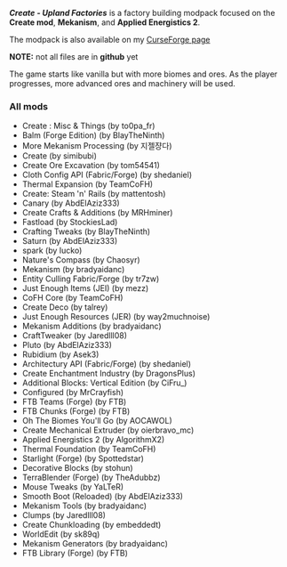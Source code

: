  ***Create - Upland Factories*** is a factory building modpack focused on the **Create mod**, **Mekanism**, and **Applied Energistics 2**.

The modpack is also available on my
[CurseForge page](https://legacy.curseforge.com/minecraft/modpacks/create-upland-factories)

**NOTE:** not all files are in **github** yet

The game starts like vanilla but with more biomes and ores. As the player progresses, more advanced ores and machinery will be used.
 
### **All mods**

- Create : Misc & Things (by to0pa_fr)
- Balm (Forge Edition) (by BlayTheNinth)
- More Mekanism Processing (by 지젤쟝다)
- Create (by simibubi)
- Create Ore Excavation (by tom54541)
- Cloth Config API (Fabric/Forge) (by shedaniel)
- Thermal Expansion (by TeamCoFH)
- Create: Steam 'n' Rails (by mattentosh)
- Canary (by AbdElAziz333)
- Create Crafts & Additions (by MRHminer)
- Fastload (by StockiesLad)
- Crafting Tweaks (by BlayTheNinth)
- Saturn (by AbdElAziz333)
- spark (by Iucko)
- Nature's Compass (by Chaosyr)
- Mekanism (by bradyaidanc)
- Entity Culling Fabric/Forge (by tr7zw)
- Just Enough Items (JEI) (by mezz)
- CoFH Core (by TeamCoFH)
- Create Deco (by talrey)
- Just Enough Resources (JER) (by way2muchnoise)
- Mekanism Additions (by bradyaidanc)
- CraftTweaker (by Jaredlll08)
- Pluto (by AbdElAziz333)
- Rubidium (by Asek3)
- Architectury API (Fabric/Forge) (by shedaniel)
- Create Enchantment Industry (by DragonsPlus)
- Additional Blocks: Vertical Edition (by CiFru_)
- Configured (by MrCrayfish)
- FTB Teams (Forge) (by FTB)
- FTB Chunks (Forge) (by FTB)
- Oh The Biomes You'll Go (by AOCAWOL)
- Create Mechanical Extruder (by oierbravo_mc)
- Applied Energistics 2 (by AlgorithmX2)
- Thermal Foundation (by TeamCoFH)
- Starlight (Forge) (by Spottedstar)
- Decorative Blocks (by stohun)
- TerraBlender (Forge) (by TheAdubbz)
- Mouse Tweaks (by YaLTeR)
- Smooth Boot (Reloaded) (by AbdElAziz333)
- Mekanism Tools (by bradyaidanc)
- Clumps (by Jaredlll08)
- Create Chunkloading (by embeddedt)
- WorldEdit (by sk89q)
- Mekanism Generators (by bradyaidanc)
- FTB Library (Forge) (by FTB)
